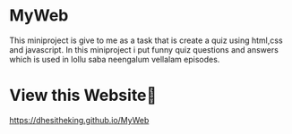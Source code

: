 # MyWeb
This miniproject is give to me as a task that is create a quiz using html,css and javascript.
In this miniproject i put funny quiz questions and answers which is used in lollu saba neengalum vellalam episodes.  
# View this Website🏹
https://dhesitheking.github.io/MyWeb
